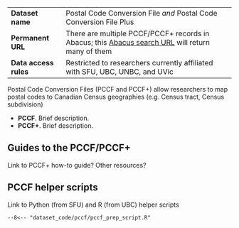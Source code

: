 |   |   |
| --- | --- |
| **Dataset name** | Postal Code Conversion File _and_ Postal Code Conversion File Plus  
| **Permanent URL** | There are multiple PCCF/PCCF+ records in Abacus; this <a href="https://abacus.library.ubc.ca/dataverse/abacus/?q=title%3A%22Postal+Code+Conversion+File%22" target="_blank">Abacus search URL</a> will return many of them
| **Data access rules** | Restricted to researchers currently affiliated with SFU, UBC, UNBC, and UVic


Postal Code Conversion Files (PCCF and PCCF+) allow researchers to map postal codes to Canadian Census geographies (e.g. Census tract, Census subdivision)

- **PCCF**. Brief description.
- **PCCF+**. Brief description.

## Guides to the PCCF/PCCF+
Link to PCCF+ how-to guide? Other resources?

## PCCF helper scripts
Link to Python (from SFU) and R (from UBC) helper scripts

``` title="pccf_prep_script.R"
--8<-- "dataset_code/pccf/pccf_prep_script.R"
```
